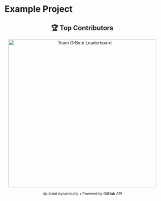 # Example Project

<div align="center">

## 🏆 Top Contributors

<img src="https://github-organization-contributions-m.vercel.app/leaderboard-badge?org=HDLGenHub" alt="Team OrByte Leaderboard" width="480"/>

<sub>Updated dynamically • Powered by GitHub API</sub>

</div>
